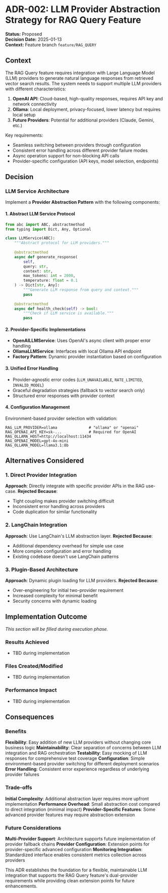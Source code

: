 # ADR-002: LLM Provider Abstraction Strategy for RAG Query Feature

**Status:** Proposed  
**Decision Date:** 2025-01-13  
**Context:** Feature branch `feature/RAG_QUERY`

## Context

The RAG Query feature requires integration with Large Language Model (LLM) providers to generate natural language responses from retrieved vector search results. The system needs to support multiple LLM providers with different characteristics:

1. **OpenAI API**: Cloud-based, high-quality responses, requires API key and network connectivity
2. **Ollama**: Local deployment, privacy-focused, lower latency but requires local setup
3. **Future Providers**: Potential for additional providers (Claude, Gemini, etc.)

Key requirements:
- Seamless switching between providers through configuration
- Consistent error handling across different provider failure modes
- Async operation support for non-blocking API calls
- Provider-specific configuration (API keys, model selection, endpoints)

## Decision

### LLM Service Architecture

Implement a **Provider Abstraction Pattern** with the following components:

#### 1. Abstract LLM Service Protocol
```python
from abc import ABC, abstractmethod
from typing import Dict, Any, Optional

class LLMService(ABC):
    """Abstract protocol for LLM providers."""
    
    @abstractmethod
    async def generate_response(
        self, 
        query: str, 
        context: str, 
        max_tokens: int = 2000,
        temperature: float = 0.1
    ) -> Dict[str, Any]:
        """Generate LLM response from query and context."""
        pass
    
    @abstractmethod
    async def health_check(self) -> bool:
        """Check if LLM service is available."""
        pass
```

#### 2. Provider-Specific Implementations
- **OpenAILLMService**: Uses OpenAI's async client with proper error handling
- **OllamaLLMService**: Interfaces with local Ollama API endpoint  
- **Factory Pattern**: Dynamic provider instantiation based on configuration

#### 3. Unified Error Handling
- Provider-agnostic error codes (`LLM_UNAVAILABLE`, `RATE_LIMITED`, `INVALID_MODEL`)
- Graceful degradation strategies (fallback to vector search only)
- Structured error responses with provider context

#### 4. Configuration Management
Environment-based provider selection with validation:
```env
RAG_LLM_PROVIDER=ollama              # "ollama" or "openai"
RAG_OPENAI_API_KEY=sk-...            # Required for OpenAI
RAG_OLLAMA_HOST=http://localhost:11434
RAG_OPENAI_MODEL=gpt-4o-mini
RAG_OLLAMA_MODEL=llama3.1:8b
```

## Alternatives Considered

### 1. Direct Provider Integration
**Approach**: Directly integrate with specific provider APIs in the RAG use-case.
**Rejected Because**: 
- Tight coupling makes provider switching difficult
- Inconsistent error handling across providers
- Code duplication for similar functionality

### 2. LangChain Integration
**Approach**: Use LangChain's LLM abstraction layer.
**Rejected Because**:
- Additional dependency overhead for simple use case
- More complex configuration and error handling
- Existing codebase doesn't use LangChain patterns

### 3. Plugin-Based Architecture
**Approach**: Dynamic plugin loading for LLM providers.
**Rejected Because**:
- Over-engineering for initial two-provider requirement
- Increased complexity for minimal benefit
- Security concerns with dynamic loading

## Implementation Outcome

*This section will be filled during execution phase.*

### Results Achieved
- TBD during implementation

### Files Created/Modified  
- TBD during implementation

### Performance Impact
- TBD during implementation

## Consequences

### Benefits

**Flexibility**: Easy addition of new LLM providers without changing core business logic
**Maintainability**: Clear separation of concerns between LLM integration and RAG orchestration
**Testability**: Easy mocking of LLM responses for comprehensive test coverage
**Configuration**: Simple environment-based provider switching for different deployment scenarios
**Error Handling**: Consistent error experience regardless of underlying provider failures

### Trade-offs

**Initial Complexity**: Additional abstraction layer requires more upfront implementation
**Performance Overhead**: Small abstraction cost compared to direct integration (minimal impact)
**Provider-Specific Features**: Some advanced provider features may require abstraction extension

### Future Considerations

**Multi-Provider Support**: Architecture supports future implementation of provider fallback chains
**Provider Configuration**: Extension points for provider-specific advanced configuration
**Monitoring Integration**: Standardized interface enables consistent metrics collection across providers

This ADR establishes the foundation for a flexible, maintainable LLM integration that supports the RAG Query feature's dual-provider requirements while providing clean extension points for future enhancements.